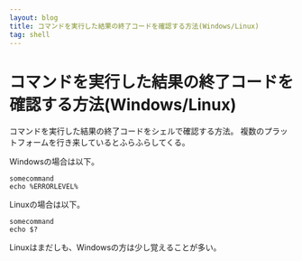 ```yaml
---
layout: blog
title: コマンドを実行した結果の終了コードを確認する方法(Windows/Linux)
tag: shell
---
```


# コマンドを実行した結果の終了コードを確認する方法(Windows/Linux)

コマンドを実行した結果の終了コードをシェルで確認する方法。
複数のプラットフォームを行き来しているとふらふらしてくる。

Windowsの場合は以下。

~~~~
somecommand
echo %ERRORLEVEL%
~~~~

Linuxの場合は以下。

~~~~
somecommand
echo $?
~~~~

Linuxはまだしも、Windowsの方は少し覚えることが多い。
